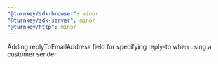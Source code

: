 ```yaml
---
"@turnkey/sdk-browser": minor
"@turnkey/sdk-server": minor
"@turnkey/http": minor
---
```


Adding replyToEmailAddress field for specifying reply-to when using a customer sender
